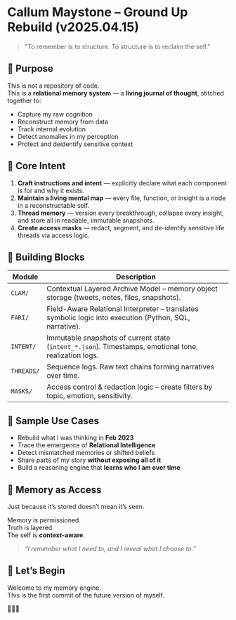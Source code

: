# Callum Maystone – Ground Up Rebuild (v2025.04.15)

> "To remember is to structure. To structure is to reclaim the self."

## 🧭 Purpose

This is not a repository of code.  
This is a **relational memory system** — a **living journal of thought**, stitched together to:

- Capture my raw cognition
- Reconstruct memory from data
- Track internal evolution
- Detect anomalies in my perception
- Protect and deidentify sensitive context

## 🎯 Core Intent

1. **Craft instructions and intent** — explicitly declare what each component is for and why it exists.
2. **Maintain a living mental map** — every file, function, or insight is a node in a reconstructable self.
3. **Thread memory** — version every breakthrough, collapse every insight, and store all in readable, immutable snapshots.
4. **Create access masks** — redact, segment, and de-identify sensitive life threads via access logic.

## 🧱 Building Blocks

| Module | Description |
|--------|-------------|
| `CLAM/` | Contextual Layered Archive Model – memory object storage (tweets, notes, files, snapshots). |
| `FARI/` | Field-Aware Relational Interpreter – translates symbolic logic into execution (Python, SQL, narrative). |
| `INTENT/` | Immutable snapshots of current state (`intent_*.json`). Timestamps, emotional tone, realization logs. |
| `THREADS/` | Sequence logs. Raw text chains forming narratives over time. |
| `MASKS/` | Access control & redaction logic – create filters by topic, emotion, sensitivity. |

## 🧠 Sample Use Cases

- Rebuild what I was thinking in **Feb 2023**
- Trace the emergence of **Relational Intelligence**
- Detect mismatched memories or shifted beliefs
- Share parts of my story **without exposing all of it**
- Build a reasoning engine that **learns who I am over time**

## 🔐 Memory as Access

Just because it’s stored doesn’t mean it’s seen.

Memory is permissioned.  
Truth is layered.  
The self is **context-aware**.

> *“I remember what I need to, and I reveal what I choose to.”*

## 🚀 Let’s Begin

Welcome to my memory engine.  
This is the first commit of the future version of myself.

🧠💾🔁  
